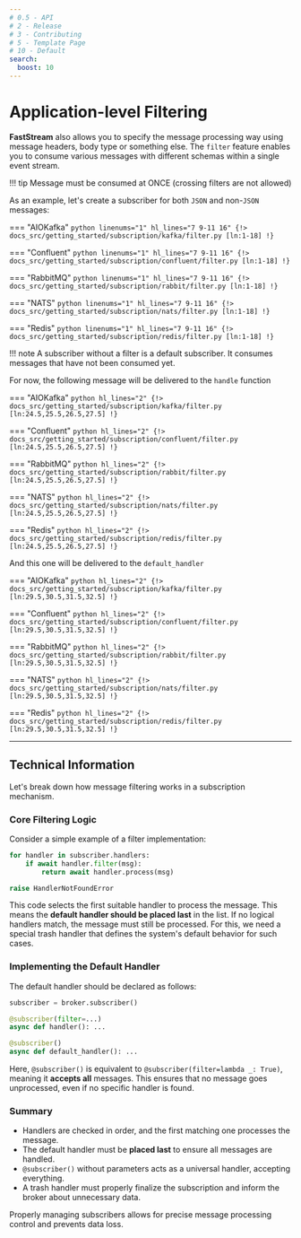 ```yaml
---
# 0.5 - API
# 2 - Release
# 3 - Contributing
# 5 - Template Page
# 10 - Default
search:
  boost: 10
---
```


# Application-level Filtering

**FastStream** also allows you to specify the message processing way using message headers, body type or something else. The `filter` feature enables you to consume various messages with different schemas within a single event stream.

!!! tip
    Message must be consumed at ONCE (crossing filters are not allowed)

As an example, let's create a subscriber for both `JSON` and non-`JSON` messages:

=== "AIOKafka"
    ```python linenums="1" hl_lines="7 9-11 16"
    {!> docs_src/getting_started/subscription/kafka/filter.py [ln:1-18] !}
    ```

=== "Confluent"
    ```python linenums="1" hl_lines="7 9-11 16"
    {!> docs_src/getting_started/subscription/confluent/filter.py [ln:1-18] !}
    ```

=== "RabbitMQ"
    ```python linenums="1" hl_lines="7 9-11 16"
    {!> docs_src/getting_started/subscription/rabbit/filter.py [ln:1-18] !}
    ```

=== "NATS"
    ```python linenums="1" hl_lines="7 9-11 16"
    {!> docs_src/getting_started/subscription/nats/filter.py [ln:1-18] !}
    ```

=== "Redis"
    ```python linenums="1" hl_lines="7 9-11 16"
    {!> docs_src/getting_started/subscription/redis/filter.py [ln:1-18] !}
    ```

!!! note
    A subscriber without a filter is a default subscriber. It consumes messages that have not been consumed yet.

For now, the following message will be delivered to the `handle` function

=== "AIOKafka"
    ```python hl_lines="2"
    {!> docs_src/getting_started/subscription/kafka/filter.py [ln:24.5,25.5,26.5,27.5] !}
    ```

=== "Confluent"
    ```python hl_lines="2"
    {!> docs_src/getting_started/subscription/confluent/filter.py [ln:24.5,25.5,26.5,27.5] !}
    ```

=== "RabbitMQ"
    ```python hl_lines="2"
    {!> docs_src/getting_started/subscription/rabbit/filter.py [ln:24.5,25.5,26.5,27.5] !}
    ```

=== "NATS"
    ```python hl_lines="2"
    {!> docs_src/getting_started/subscription/nats/filter.py [ln:24.5,25.5,26.5,27.5] !}
    ```

=== "Redis"
    ```python hl_lines="2"
    {!> docs_src/getting_started/subscription/redis/filter.py [ln:24.5,25.5,26.5,27.5] !}
    ```

And this one will be delivered to the `default_handler`

=== "AIOKafka"
    ```python hl_lines="2"
    {!> docs_src/getting_started/subscription/kafka/filter.py [ln:29.5,30.5,31.5,32.5] !}
    ```

=== "Confluent"
    ```python hl_lines="2"
    {!> docs_src/getting_started/subscription/confluent/filter.py [ln:29.5,30.5,31.5,32.5] !}
    ```

=== "RabbitMQ"
    ```python hl_lines="2"
    {!> docs_src/getting_started/subscription/rabbit/filter.py [ln:29.5,30.5,31.5,32.5] !}
    ```

=== "NATS"
    ```python hl_lines="2"
    {!> docs_src/getting_started/subscription/nats/filter.py [ln:29.5,30.5,31.5,32.5] !}
    ```

=== "Redis"
    ```python hl_lines="2"
    {!> docs_src/getting_started/subscription/redis/filter.py [ln:29.5,30.5,31.5,32.5] !}
    ```

---

## Technical Information

Let's break down how message filtering works in a subscription mechanism.

### Core Filtering Logic

Consider a simple example of a filter implementation:

```python
for handler in subscriber.handlers:
    if await handler.filter(msg):
        return await handler.process(msg)

raise HandlerNotFoundError
```

This code selects the first suitable handler to process the message. This means the **default handler should be placed last** in the list. If no logical handlers match, the message must still be processed. For this, we need a special trash handler that defines the system's default behavior for such cases.

### Implementing the Default Handler

The default handler should be declared as follows:

```python
subscriber = broker.subscriber()

@subscriber(filter=...)
async def handler(): ...

@subscriber()
async def default_handler(): ...
```

Here, `@subscriber()` is equivalent to `@subscriber(filter=lambda _: True)`, meaning it **accepts all** messages. This ensures that no message goes unprocessed, even if no specific handler is found.

### Summary

- Handlers are checked in order, and the first matching one processes the message.
- The default handler must be **placed last** to ensure all messages are handled.
- `@subscriber()` without parameters acts as a universal handler, accepting everything.
- A trash handler must properly finalize the subscription and inform the broker about unnecessary data.

Properly managing subscribers allows for precise message processing control and prevents data loss.
